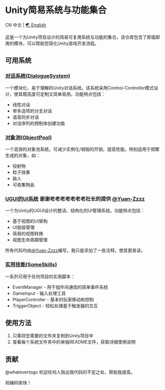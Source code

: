 # Unity简易系统与功能集合

CN 中文 | [🌏 English](README.md)

这是一个为Unity项目设计的简易可复用系统与功能的集合。该仓库包含了即插即用的模块，可以帮助您简化Unity游戏开发流程。

## 可用系统

### [对话系统(DialogueSystem)](LearnAndDoPls/Dialogue/README.CN_DialogueSystem.md)

一个模块化、易于理解的Unity对话系统。该系统采用Control-Controller模式设计，使其既高度可定制又简单易用。功能特点包括：

- 线性对话
- 带多选项的分支对话
- 语音同步对话
- 对话序列的预制体创建功能

### [对象池(ObjectPool)](LearnAndDoPls/ObjectPool/README.CN_ObjectPool.md)

一个高效的对象池系统，可减少实例化/销毁的开销，提高性能。特别适用于频繁生成的对象，如：

- 投射物
- 粒子效果
- 敌人
- 可收集物品

### [UGUI的UI系统](LearnAndDoPls/UI-System-for-UGUI/README.md) 谢谢老老老老老老老社长的提供 [@Yuan-Zzzz](https://github.com/Yuan-Zzzz)

一个为Unity的UGUI设计的整洁、结构化的UI管理系统。功能特点包括：

- 基于视图的UI架构
- UI层级管理
- 简易的视图转换
- 视图生命周期管理

所有代码均由[@Yuan-Zzzz](https://github.com/Yuan-Zzzz)编写，我只是添加了一些注释，使其更易读。

### [实用技能(SomeSkills)](LearnAndDoPls/SomeSkills/README.CN_SomeSkills.md)

一系列可用于任何项目的实用脚本：

- EventManager - 用于组件间通信的简单事件系统
- GameInput - 输入处理工具
- PlayerController - 基本的玩家移动和控制
- TriggerObject - 轻松处理基于触发器的交互

## 使用方法

1. 只需将您需要的文件夹复制到Unity项目中
2. 查看每个系统文件夹中的单独README文件，获取详细使用说明

## 贡献

@whatevertogo 欢迎任何人指出我代码的不足之处，帮助我提高。

祝编码愉快！